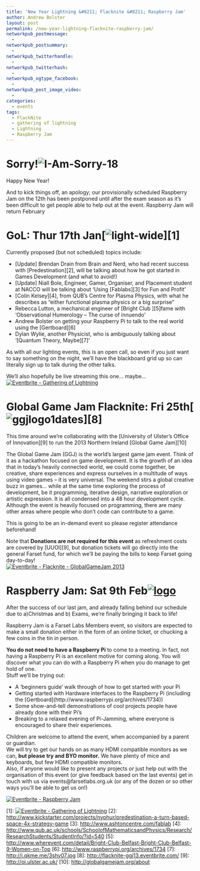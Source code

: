 ```yaml
---
title: 'New Year Lightning &#8211; Flacknite &#8211; Raspberry Jam'
author: Andrew Bolster
layout: post
permalink: /new-year-lightning-flacknite-raspberry-jam/
networkpub_postmessage:
  - 
networkpub_postsummary:
  - 
networkpub_twitterhandle:
  - 
networkpub_twitterhash:
  - 
networkpub_ogtype_facebook:
  - 
networkpub_post_image_video:
  - 
categories:
  - events
tags:
  - FlackNite
  - gathering of lightning
  - Lightning
  - Raspberry Jam
---
```

# Sorry!<img class="alignright  wp-image-961" alt="I-Am-Sorry-18" src="http://i1.wp.com/farsetlabs.org.uk/blog/wp-content/uploads/2013/01/I-Am-Sorry-18.jpg?resize=120%2C120" data-recalc-dims="1" />

Happy New Year!

And to kick things off, an apology; our provisionally scheduled Raspberry Jam on the 12th has been postponed until after the exam season as it&#8217;s been difficult to get people able to help out at the event. Raspberry Jam will return February

# GoL: Thur 17th Jan[<img class="alignright size-medium wp-image-958" alt="light-wide" src="http://i1.wp.com/farsetlabs.org.uk/blog/wp-content/uploads/2013/01/light-wide-300x151.jpg?fit=300%2C151" data-recalc-dims="1" />][1]

Currently proposed (but not scheduled) topics include:

*   [Update] Brendan Drain from Brain and Nerd, who had recent success with [Predestination][2], will be talking about how he got started in Games Development (and what to avoid!)
*   [Update] Niall Bole, Engineer, Gamer, Organiser, and Placement student at NACCO will be talking about &#8216;Using [Fablabs][3] for Fun and Profit&#8217;
*   [Colin Kelsey][4], from QUB&#8217;s Centre for Plasma Physics, with what he describes as &#8220;either functional plasma physics or a big surprise&#8221;
*   Rebecca Lutton, a mechanical engineer of [Bright Club ][5]fame with &#8216;Observational Humerology &#8211; The curse of innuendo&#8217;
*   Andrew Bolster on getting your Raspberry Pi to talk to the real world using the [Gertboard][6]
*   Dylan Wylie, another Physicist, who is ambiguously talking about &#8216;[Quantum Theory, Maybe][7]&#8216;

As with all our lighting events, this is an open call, so even if you just want to say something on the night, we&#8217;ll have the blackboard grid up so can literally sign up to talk during the other talks.

We&#8217;ll also hopefully be live streaming this one&#8230; maybe&#8230;  
<a href="http://www.eventbrite.com/event/5189138854?ref=ebtn" target="_blank"><img alt="Eventbrite - Gathering of Lightning" src="http://www.eventbrite.com/custombutton?eid=5189138854" /></a>

# Global Game Jam Flacknite: Fri 25th[<img class="alignright size-medium wp-image-959" alt="ggjlogo1dates" src="http://i2.wp.com/farsetlabs.org.uk/blog/wp-content/uploads/2013/01/ggjlogo1dates-300x52.png?fit=300%2C52" data-recalc-dims="1" />][8]

This time around we&#8217;re collaborating with the [University of Ulster&#8217;s Office of Innovation][9] to run the 2013 Northern Ireland [Global Game Jam][10]

The Global Game Jam (GGJ) is the world&#8217;s largest game jam event. Think of it as a hackathon focused on game development. It is the growth of an idea that in today’s heavily connected world, we could come together, be creative, share experiences and express ourselves in a multitude of ways using video games – it is very universal. The weekend stirs a global creative buzz in games… while at the same time exploring the process of development, be it programming, iterative design, narrative exploration or artistic expression. It is all condensed into a 48 hour development cycle. Although the event is heavily focused on programming, there are many other areas where people who don’t code can contribute to a game.

This is going to be an in-demand event so please register attendance beforehand!

Note that **Donations are not required for this event** as refreshment costs are covered by [UUOI][9], but donation tickets will go directly into the general Farset fund, for which we&#8217;ll be paying the bills to keep Farset going day-to-day!  
<a href="http://www.eventbrite.com/event/5189530024?ref=ebtn" target="_blank"><img alt="Eventbrite - Flacknite - GlobalGameJam 2013" src="http://www.eventbrite.com/custombutton?eid=5189530024" /></a>

# Raspberry Jam: Sat 9th Feb<a href="http://fsl-pijam-0213.eventbrite.com" rel="attachment wp-att-960"><img class="alignright size-thumbnail wp-image-960" alt="logo" src="http://i1.wp.com/farsetlabs.org.uk/blog/wp-content/uploads/2013/01/logo-150x150.png?resize=150%2C150" data-recalc-dims="1" /></a>

After the success of our last jam, and already falling behind our schedule due to a)Christmas and b) Exams, we&#8217;re finally bringing it back to life!

Raspberry Jam is a Farset Labs Members event, so visitors are expected to make a small donation either in the form of an online ticket, or chucking a few coins in the tin in person.

<div>
  <strong>You do not need to have a Raspberry Pi</strong> to come to a meeting. In fact, not having a Raspberry Pi is an excellent motive for coming along. You will discover what you can do with a Raspberry Pi when you do manage to get hold of one.
</div>

<div>
</div>

<div>
  Stuff we&#8217;ll be trying out:
</div>

<div>
  <ul>
    <li>
      A &#8216;beginners guide&#8217; walk through of how to get started with your Pi
    </li>
    <li>
      Getting started with Hardware interfaces to the Raspberry Pi (including the [Gertboard](http://www.raspberrypi.org/archives/1734))
    </li>
    <li>
      Some show-and-tell demonstrations of cool projects people have already done with their Pi&#8217;s
    </li>
    <li>
      Breaking to a relaxed evening of Pi-Jamming, where everyone is encouraged to share their experiences.
    </li>
  </ul>
  
  <div>
    Children are welcome to attend the event, when accompanied by a parent or guardian.
  </div>
  
  <div>
    We will try to get our hands on as many HDMI compatible monitors as we can, <strong>but please try and BYO monitor.</strong> We have plenty of mice and keyboards, but few HDMI compatible monitors.
  </div>
  
  <div>
  </div>
  
  <div>
    Also, if anyone would like to present any projects or just help out with the organisation of this event (or give feedback based on the last events) get in touch with us via events@farsetlabs.org.uk (or any of the dozen or so other ways you&#8217;ll be able to get us on!)
  </div>
</div>

<a href="http://www.eventbrite.com/event/5189106758?ref=ebtn" target="_blank"><img alt="Eventbrite - Raspberry Jam" src="http://www.eventbrite.com/custombutton?eid=5189106758" /></a>

 [1]: <a href="http://www.eventbrite.com/event/5189138854?ref=ebtn" target="_blank"><img src="http://www.eventbrite.com/custombutton?eid=5189138854" alt="Eventbrite - Gathering of Lightning" /></a>
 [2]: http://www.kickstarter.com/projects/nyphur/predestination-a-turn-based-space-4x-strategy-game
 [3]: http://www.ashtoncentre.com/fablab
 [4]: http://www.qub.ac.uk/schools/SchoolofMathematicsandPhysics/Research/ResearchStudents/StudentInfo/?id=540
 [5]: http://www.wherevent.com/detail/Bright-Club-Belfast-Bright-Club-Belfast-9-Women-on-Top
 [6]: http://www.raspberrypi.org/archives/1734
 [7]: http://i.qkme.me/3shy07.jpg
 [8]: http://flacknite-ggj13.eventbrite.com/
 [9]: http://oi.ulster.ac.uk/
 [10]: http://globalgamejam.org/about
